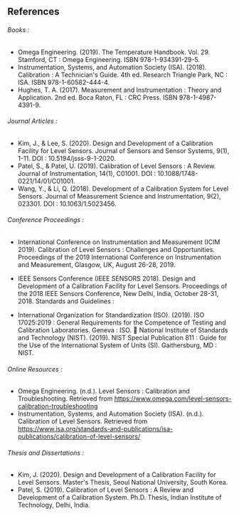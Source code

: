 ## References

###### Books :

-	Omega Engineering. (2019). The Temperature Handbook. Vol. 29. Stamford, CT : Omega Engineering. ISBN 978-1-934391-29-5.
-	Instrumentation, Systems, and Automation Society (ISA). (2018). Calibration : A Technician's Guide. 4th ed. Research Triangle Park, NC : ISA. ISBN 978-1-60582-444-4.
-	Hughes, T. A. (2017). Measurement and Instrumentation : Theory and Application. 2nd ed. Boca Raton, FL : CRC Press. ISBN 978-1-4987-4391-9.
	
###### Journal Articles :

-	Kim, J., & Lee, S. (2020). Design and Development of a Calibration Facility for Level Sensors. Journal of Sensors and Sensor Systems, 9(1), 1-11. DOI :  10.5194/jsss-9-1-2020.
-	Patel, S., & Patel, U. (2019). Calibration of Level Sensors :  A Review. Journal of Instrumentation, 14(1), C01001. DOI :  10.1088/1748-0221/14/01/C01001.
-	Wang, Y., & Li, Q. (2018). Development of a Calibration System for Level Sensors. Journal of Measurement Science and Instrumentation, 9(2), 023301. DOI :  10.1063/1.5023456.
	
###### Conference Proceedings :

-	International Conference on Instrumentation and Measurement (ICIM 2019). Calibration of Level Sensors : Challenges and Opportunities. Proceedings of the 2019 International Conference on Instrumentation and Measurement, Glasgow, UK, August 26-28, 2019.
-	IEEE Sensors Conference (IEEE SENSORS 2018). Design and Development of a Calibration Facility for Level Sensors. Proceedings of the 2018 IEEE Sensors Conference, New Delhi, India, October 28-31, 2018.
Standards and Guidelines  :

-	International Organization for Standardization (ISO). (2019). ISO 17025:2019 : General Requirements for the Competence of Testing and Calibration Laboratories. Geneva : ISO.
	National Institute of Standards and Technology (NIST). (2019). NIST Special Publication 811 : Guide for the Use of the International System of Units (SI). Gaithersburg, MD : NIST.

###### Online Resources :

-	Omega Engineering. (n.d.). Level Sensors : Calibration and Troubleshooting. Retrieved from https://www.omega.com/level-sensors-calibration-troubleshooting
-	Instrumentation, Systems, and Automation Society (ISA). (n.d.). Calibration of Level Sensors. Retrieved from https://www.isa.org/standards-and-publications/isa-publications/calibration-of-level-sensors/
	
###### Thesis and Dissertations :

-	Kim, J. (2020). Design and Development of a Calibration Facility for Level Sensors. Master's Thesis, Seoul National University, South Korea.
-	Patel, S. (2019). Calibration of Level Sensors : A Review and Development of a Calibration System. Ph.D. Thesis, Indian Institute of Technology, Delhi, India.
